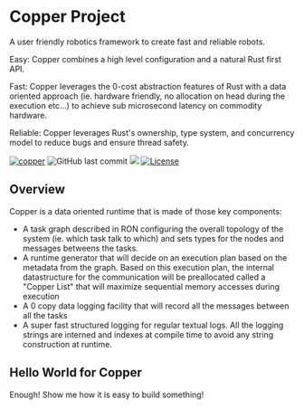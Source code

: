 # Copper Project

A user friendly robotics framework to create fast and reliable robots.

Easy: Copper combines a high level configuration and a natural Rust first API.

Fast: Copper leverages the 0-cost abstraction features of Rust with a data oriented approach (ie. hardware friendly, no allocation on head during the execution etc...) to achieve sub microsecond latency on commodity hardware.

Reliable: Copper leverages Rust's ownership, type system, and concurrency model to reduce bugs and ensure thread safety.

[![copper](https://github.com/gbin/copper-project/actions/workflows/general.yml/badge.svg)](https://github.com/gbin/copper-project/actions/workflows/general.yml)
![GitHub last commit](https://img.shields.io/github/last-commit/gbin/copper-project)
![](https://img.shields.io/badge/Rust-1.79+-orange.svg)
[![License](https://img.shields.io/badge/License-Apache_2.0-blue.svg)](https://opensource.org/licenses/Apache-2.0)

## Overview

Copper is a data oriented runtime that is made of those key components:

* A task graph described in RON configuring the overall topology of the system (ie. which task talk to which) and sets types for the nodes and messages betweens the tasks.
* A runtime generator that will decide on an execution plan based on the metadata from the graph. Based on this execution plan, the internal datastructure for the communication will be preallocated called a "Copper List" that will maximize sequential memory accesses during execution
* A 0 copy data logging facility that will record all the messages between all the tasks
* A super fast structured logging for regular textual logs. All the logging strings are interned and indexes at compile time to avoid any string construction at runtime.

## Hello World for Copper

Enough! Show me how it is easy to build something!



